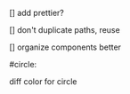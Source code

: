 [] add prettier?

[] don't duplicate paths, reuse

[] organize components better

#circle:

diff color for circle